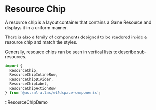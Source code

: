 # Resource Chip

A resource chip is a layout container that contains
a Game Resource and displays it in a uniform manner.

There is also a family of components designed
to be rendered inside a resource chip and match
the styles.

Generally, resource chips can be seen in vertical
lists to describe sub-resources.

```ts
import {
  ResourceChip,
  ResourceChipInlineRow,
  ResourceChipDivider, 
  ResourceChipLabel,
  ResourceChipActionRow
} from "@astral-atlas/wildspace-components";

```


::ResourceChipDemo